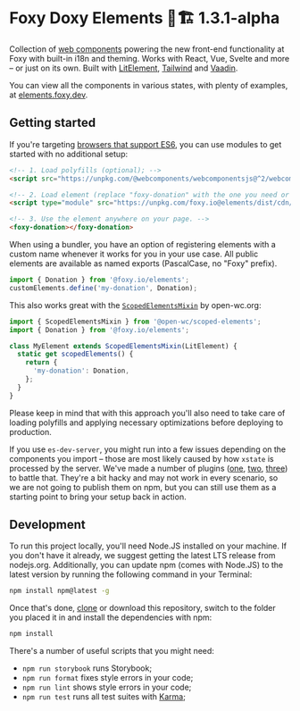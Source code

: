 # Foxy Doxy Elements 🦊🏗 1.3.1-alpha

Collection of [web components](https://developer.mozilla.org/docs/Web/Web_Components) powering the new front-end functionality at Foxy with built-in i18n and theming. Works with React, Vue, Svelte and more – or just on its own. Built with [LitElement](https://github.com/polymer/lit-element), [Tailwind](https://github.com/tailwindlabs/tailwindcss) and [Vaadin](https://github.com/vaadin/vaadin).

You can view all the components in various states, with plenty of examples, at [elements.foxy.dev](https://elements.foxy.dev/).

## Getting started

If you're targeting [browsers that support ES6](https://caniuse.com/#feat=es6), you can use modules to get started with no additional setup:

```html
<!-- 1. Load polyfills (optional); -->
<script src="https://unpkg.com/@webcomponents/webcomponentsjs@^2/webcomponents-bundle.js"></script>

<!-- 2. Load element (replace "foxy-donation" with the one you need or add more script tags); -->
<script type="module" src="https://unpkg.com/foxy.io@elements/dist/cdn/foxy-donation.js"></script>

<!-- 3. Use the element anywhere on your page. -->
<foxy-donation></foxy-donation>
```

When using a bundler, you have an option of registering elements with a custom name whenever it works for you in your use case. All public elements are available as named exports (PascalCase, no "Foxy" prefix).

```js
import { Donation } from '@foxy.io/elements';
customElements.define('my-donation', Donation);
```

This also works great with the [`ScopedElementsMixin`](https://open-wc.org/scoped-elements/) by open-wc.org:

```js
import { ScopedElementsMixin } from '@open-wc/scoped-elements';
import { Donation } from '@foxy.io/elements';

class MyElement extends ScopedElementsMixin(LitElement) {
  static get scopedElements() {
    return {
      'my-donation': Donation,
    };
  }
}
```

Please keep in mind that with this approach you'll also need to take care of loading polyfills and applying necessary optimizations before deploying to production.

If you use `es-dev-server`, you might run into a few issues depending on the components you import – those are most likely caused by how `xstate` is processed by the server. We've made a number of plugins ([one](./plugins/fix-xstate-chalk-imports.js), [two](./plugins/use-es-version-of-xstate.js), [three](./plugins/set-node-env.js)) to battle that. They're a bit hacky and may not work in every scenario, so we are not going to publish them on npm, but you can still use them as a starting point to bring your setup back in action.

## Development

To run this project locally, you'll need Node.JS installed on your machine. If you don't have it already, we suggest getting the latest LTS release from nodejs.org. Additionally, you can update npm (comes with Node.JS) to the latest version by running the following command in your Terminal:

```sh
npm install npm@latest -g
```

Once that's done, [clone](https://docs.github.com/en/github/creating-cloning-and-archiving-repositories/cloning-a-repository) or download this repository, switch to the folder you placed it in and install the dependencies with npm:

```sh
npm install
```

There's a number of useful scripts that you might need:

- `npm run storybook` runs Storybook;
- `npm run format` fixes style errors in your code;
- `npm run lint` shows style errors in your code;
- `npm run test` runs all test suites with [Karma](https://github.com/karma-runner/karma);
